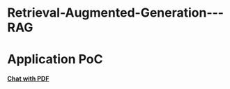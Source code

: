 # Retrieval-Augmented-Generation---RAG


# Application PoC

[**Chat with PDF**](https://rag-pdf-blu-1-242.streamlit.app/)
